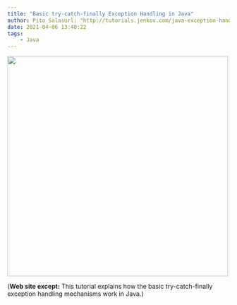 ```yaml
---
title: "Basic try-catch-finally Exception Handling in Java"
author: Pito Salasurl: "http://tutorials.jenkov.com/java-exception-handling/basic-try-catch-finally.html" cover: "http://tutorials.jenkov.com/images/java-exception-handling/java-exception-handling-teaser-500-300.png" 
date: 2021-04-06 13:40:22
tags:
    - Java
---
```

<img src=http://tutorials.jenkov.com/images/java-exception-handling/java-exception-handling-teaser-500-300.png width="500">



(**Web site except:** This tutorial explains how the basic try-catch-finally exception handling mechanisms work in Java.) 
